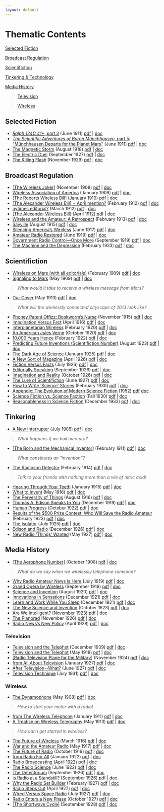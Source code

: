 ```yaml
---
layout: default
---
```


<!-- Order the TOC not by strict chronology, but smear it a bit so that the articles are sequenced in the most readable fashion.  The books should be a condensation, a lens on a particular episteme, a moment in history.  What if there's a thematically organized TOC for a book that runs chronologically?  And that's the only TOC?  What would the "user experience" of this book be? -->

<!-- The subject index can give a little one-sentence or phrase blurb on each article, almost reveling in the pulpy, gaudy, attention-grabbing tone -- but one that highlights key questions in media studies.-->

Thematic Contents
==================

[Selected Fiction](#fiction)

[Broadcast Regulation](#regulation)

[Scientifiction](#sf)

[Tinkering & Technology](#tinkering)

[Media History](#media)
    
> [Television](#television)

> [Wireless](#wireless)

<a name="fiction"></a>Selected Fiction
---------------------------------------

- [*Ralph 124C 41+*, part 3](http://gernsback.wythoff.net/191106_ralph3.html) (June 1911) [pdf](https://github.com/gwijthoff/perversity_of_things/blob/gh-pages/typeset_drafts/191106_ralph3.pdf?raw=true) \| [doc](https://github.com/gwijthoff/perversity_of_things/blob/gh-pages/typeset_drafts/191106_ralph3.docx)
- [*The Scientific Adventures of Baron Münchhausen*, part 5: "Münchhausen Departs for the Planet Mars"](http://gernsback.wythoff.net/191510_munchhausen5.html) (June 1911) [pdf](https://github.com/gwijthoff/perversity_of_things/blob/gh-pages/typeset_drafts/191510_munchhausen5.pdf?raw=true) \| [doc](https://github.com/gwijthoff/perversity_of_things/blob/gh-pages/typeset_drafts/191510_munchhausen5.docx)
- [The Magnetic Storm](http://gernsback.wythoff.net/191808_magnetic_storm.html) (August 1918) [pdf](https://github.com/gwijthoff/perversity_of_things/blob/gh-pages/typeset_drafts/191808_magnetic_storm.pdf?raw=true) \| [doc](https://github.com/gwijthoff/perversity_of_things/blob/gh-pages/typeset_drafts/191808_magnetic_storm.docx)
- [The Electric Duel](http://gernsback.wythoff.net/192709_electric_duel.html) (September 1927) [pdf](https://github.com/gwijthoff/perversity_of_things/blob/gh-pages/typeset_drafts/192709_electric_duel.pdf?raw=true) \| [doc](https://github.com/gwijthoff/perversity_of_things/blob/gh-pages/typeset_drafts/192709_electric_duel.docx)
- [The Killing Flash](http://gernsback.wythoff.net/192911_killing_flash.html) (November 1929) [pdf](https://github.com/gwijthoff/perversity_of_things/blob/gh-pages/typeset_drafts/192911_killing_flash.pdf?raw=true) \| [doc](https://github.com/gwijthoff/perversity_of_things/blob/gh-pages/typeset_drafts/192911_killing_flash.docx)

<a name="regulation"></a>Broadcast Regulation
----------------------------------------------

- [\[The Wireless Joker\]](http://gernsback.wythoff.net/190811_the_wireless_joker.html) (November 1908) [pdf](https://github.com/gwijthoff/perversity_of_things/blob/gh-pages/typeset_drafts/190811_the_wireless_joker.pdf?raw=true) \| [doc](https://github.com/gwijthoff/perversity_of_things/blob/gh-pages/typeset_drafts/190811_the_wireless_joker.docx)
- [Wireless Association of America](http://gernsback.wythoff.net/190901_wireless_association.html) (January 1909) [pdf](https://github.com/gwijthoff/perversity_of_things/blob/gh-pages/typeset_drafts/190901_wireless_association.pdf?raw=true) \| [doc](https://github.com/gwijthoff/perversity_of_things/blob/gh-pages/typeset_drafts/190901_wireless_association.docx)
- [\[The Roberts Wireless Bill\]](http://gernsback.wythoff.net/191001_roberts_wireless_bill.html) (January 1910) [pdf](https://github.com/gwijthoff/perversity_of_things/blob/gh-pages/typeset_drafts/191001_roberts_wireless_bill.pdf?raw=true) \| [doc](https://github.com/gwijthoff/perversity_of_things/blob/gh-pages/typeset_drafts/191001_roberts_wireless_bill.docx)
- [\[The Alexander Wireless Bill\] + April mention?](http://gernsback.wythoff.net/191202_alexander_wireless_bill.html) (February 1912) [pdf](https://github.com/gwijthoff/perversity_of_things/blob/gh-pages/typeset_drafts/191202_alexander_wireless_bill.pdf?raw=true) \| [doc](https://github.com/gwijthoff/perversity_of_things/blob/gh-pages/typeset_drafts/191202_alexander_wireless_bill.docx)
- [nytimes editorial?](http://gernsback.wythoff.net/191203_nytimes_editorial.html) (March 1912) [pdf](https://github.com/gwijthoff/perversity_of_things/blob/gh-pages/typeset_drafts/191203_nytimes_editorial.pdf?raw=true) \| [doc](https://github.com/gwijthoff/perversity_of_things/blob/gh-pages/typeset_drafts/191203_nytimes_editorial.docx)
- [\[The Alexander Wireless Bill\]](http://gernsback.wythoff.net/191204_alexander_wireless_bill.html) (April 1912) [pdf](https://github.com/gwijthoff/perversity_of_things/blob/gh-pages/typeset_drafts/191204_alexander_wireless_bill.pdf?raw=true) \| [doc](https://github.com/gwijthoff/perversity_of_things/blob/gh-pages/typeset_drafts/191204_alexander_wireless_bill.docx)
- [Wireless and the Amateur: A Retrospect](http://gernsback.wythoff.net/191302_wireless_and_the_amateur.html) (February 1913) [pdf](https://github.com/gwijthoff/perversity_of_things/blob/gh-pages/typeset_drafts/191302_wireless_and_the_amateur.pdf?raw=true) \| [doc](https://github.com/gwijthoff/perversity_of_things/blob/gh-pages/typeset_drafts/191302_wireless_and_the_amateur.docx)
- [Sayville](http://gernsback.wythoff.net/191508_sayville.html) (August 1915) [pdf](https://github.com/gwijthoff/perversity_of_things/blob/gh-pages/typeset_drafts/191508_sayville.pdf?raw=true) \| [doc](https://github.com/gwijthoff/perversity_of_things/blob/gh-pages/typeset_drafts/191508_sayville.docx)
- [Silencing America’s Wireless](http://gernsback.wythoff.net/191706_silencing_americas_wireless.html) (June 1917) [pdf](https://github.com/gwijthoff/perversity_of_things/blob/gh-pages/typeset_drafts/191706_silencing_americas_wireless.pdf?raw=true) \| [doc](https://github.com/gwijthoff/perversity_of_things/blob/gh-pages/typeset_drafts/191706_silencing_americas_wireless.docx)
- [Amateur Radio Restored](http://gernsback.wythoff.net/191906_amateur_radio_restored.html) (June 1919) [pdf](https://github.com/gwijthoff/perversity_of_things/blob/gh-pages/typeset_drafts/191906_amateur_radio_restored.pdf?raw=true) \| [doc](https://github.com/gwijthoff/perversity_of_things/blob/gh-pages/typeset_drafts/191906_amateur_radio_restored.docx)
- [Government Radio Control—Once More](http://gernsback.wythoff.net/191909_government_radio_control.html) (September 1919) [pdf](https://github.com/gwijthoff/perversity_of_things/blob/gh-pages/typeset_drafts/191909_government_radio_control.pdf?raw=true) \| [doc](https://github.com/gwijthoff/perversity_of_things/blob/gh-pages/typeset_drafts/191909_government_radio_control.docx)
- [The Machine and the Depression](http://gernsback.wythoff.net/193302_machine_and_the_depression.html) (February 1933) [pdf](https://github.com/gwijthoff/perversity_of_things/blob/gh-pages/typeset_drafts/193302_machine_and_the_depression.pdf?raw=true) \| [doc](https://github.com/gwijthoff/perversity_of_things/blob/gh-pages/typeset_drafts/193302_machine_and_the_depression.docx)

<a name="sf"></a>Scientifiction
--------------------------------

- [Wireless on Mars (with all editorials)](http://gernsback.wythoff.net/190902_editorials.html) (February 1909) [pdf](https://github.com/gwijthoff/perversity_of_things/blob/gh-pages/typeset_drafts/190902_editorials.pdf?raw=true) \| [doc](https://github.com/gwijthoff/perversity_of_things/blob/gh-pages/typeset_drafts/190902_editorials.docx)
- [Signaling to Mars](http://gernsback.wythoff.net/190905_signaling_to_mars.html) (May 1909) [pdf](https://github.com/gwijthoff/perversity_of_things/blob/gh-pages/typeset_drafts/190905_signaling_to_mars.pdf?raw=true) \| [doc](https://github.com/gwijthoff/perversity_of_things/blob/gh-pages/typeset_drafts/190905_signaling_to_mars.docx)

> *What would it take to receive a wireless message from Mars?*

- [Our Cover](http://gernsback.wythoff.net/191305_our_cover.html) (May 1913) [pdf](https://github.com/gwijthoff/perversity_of_things/blob/gh-pages/typeset_drafts/191305_our_cover.pdf?raw=true) \| [doc](https://github.com/gwijthoff/perversity_of_things/blob/gh-pages/typeset_drafts/191305_our_cover.docx)

> *What will the wirelessly connected cityscape of 2013 look like?*

- [Phoney Patent Offizz: Bookworm’s Nurse](http://gernsback.wythoff.net/191511_bookworm.html) (November 1915) [pdf](https://github.com/gwijthoff/perversity_of_things/blob/gh-pages/typeset_drafts/191511_bookworm.pdf?raw=true) \| [doc](https://github.com/gwijthoff/perversity_of_things/blob/gh-pages/typeset_drafts/191511_bookworm.docx)
- [Imagination Versus Fact](http://gernsback.wythoff.net/191604_imagination_versus_facts.html) (April 1916) [pdf](https://github.com/gwijthoff/perversity_of_things/blob/gh-pages/typeset_drafts/191604_imagination_versus_facts.pdf?raw=true) \| [doc](https://github.com/gwijthoff/perversity_of_things/blob/gh-pages/typeset_drafts/191604_imagination_versus_facts.docx)
- [Interplanetarian Wireless](http://gernsback.wythoff.net/192002_interplanetarian_wireless.html) (February 1920) [pdf](https://github.com/gwijthoff/perversity_of_things/blob/gh-pages/typeset_drafts/192002_interplanetarian_wireless.pdf?raw=true) \| [doc](https://github.com/gwijthoff/perversity_of_things/blob/gh-pages/typeset_drafts/192002_interplanetarian_wireless.docx)
- [An American Jules Verne](http://gernsback.wythoff.net/192010_an_american_jules_verne.html) (October 1920) [pdf](https://github.com/gwijthoff/perversity_of_things/blob/gh-pages/typeset_drafts/192010_an_american_jules_verne.pdf?raw=true) \| [doc](https://github.com/gwijthoff/perversity_of_things/blob/gh-pages/typeset_drafts/192010_an_american_jules_verne.docx)
- [10,000 Years Hence](http://gernsback.wythoff.net/192202_10k_years_hence.html) (February 1922) [pdf](https://github.com/gwijthoff/perversity_of_things/blob/gh-pages/typeset_drafts/192202_10k_years_hence.pdf?raw=true) \| [doc](https://github.com/gwijthoff/perversity_of_things/blob/gh-pages/typeset_drafts/192202_10k_years_hence.docx)
- [Predicting Future Inventions \(Scientifiction Number\)](http://gernsback.wythoff.net/192308_predicting_future_inventions.html) (August 1923) [pdf](https://github.com/gwijthoff/perversity_of_things/blob/gh-pages/typeset_drafts/192308_predicting_future_inventions.pdf?raw=true) \| [doc](https://github.com/gwijthoff/perversity_of_things/blob/gh-pages/typeset_drafts/192308_predicting_future_inventions.docx)
- [The Dark Age of Science ](http://gernsback.wythoff.net/192501_dark_age_of_science.html) (January 1925) [pdf](https://github.com/gwijthoff/perversity_of_things/blob/gh-pages/typeset_drafts/192501_dark_age_of_science.pdf?raw=true) \| [doc](https://github.com/gwijthoff/perversity_of_things/blob/gh-pages/typeset_drafts/192501_dark_age_of_science.docx)
- [A New Sort of Magazine](http://gernsback.wythoff.net/192604_a_new_sort_of_magazine.html) (April 1926) [pdf](https://github.com/gwijthoff/perversity_of_things/blob/gh-pages/typeset_drafts/192604_a_new_sort_of_magazine.pdf?raw=true) \| [doc](https://github.com/gwijthoff/perversity_of_things/blob/gh-pages/typeset_drafts/192604_a_new_sort_of_magazine.docx)
- [Fiction Versus Facts](http://gernsback.wythoff.net/192607_fiction_versus_facts.html) (July 1926) [pdf](https://github.com/gwijthoff/perversity_of_things/blob/gh-pages/typeset_drafts/192607_fiction_versus_facts.pdf?raw=true) \| [doc](https://github.com/gwijthoff/perversity_of_things/blob/gh-pages/typeset_drafts/192607_fiction_versus_facts.docx)
- [Editorially Speaking](http://gernsback.wythoff.net/192609_editorially_speaking.html) (September 1926) [pdf](https://github.com/gwijthoff/perversity_of_things/blob/gh-pages/typeset_drafts/192609_editorially_speaking.pdf?raw=true) \| [doc](https://github.com/gwijthoff/perversity_of_things/blob/gh-pages/typeset_drafts/192609_editorially_speaking.docx)
- [Imagination and Reality](http://gernsback.wythoff.net/192610_imagination_and_reality.html) (October 1926) [pdf](https://github.com/gwijthoff/perversity_of_things/blob/gh-pages/typeset_drafts/192610_imagination_and_reality.pdf?raw=true) \| [doc](https://github.com/gwijthoff/perversity_of_things/blob/gh-pages/typeset_drafts/192610_imagination_and_reality.docx)
- [The Lure of Scientifiction](http://gernsback.wythoff.net/192706_lure_of_scientifiction.html) (June 1927) [pdf](https://github.com/gwijthoff/perversity_of_things/blob/gh-pages/typeset_drafts/192706_lure_of_scientifiction.pdf?raw=true) \| [doc](https://github.com/gwijthoff/perversity_of_things/blob/gh-pages/typeset_drafts/192706_lure_of_scientifiction.docx)
- [How to Write ‘Science’ Stories](http://gernsback.wythoff.net/193002_how_to_write_science_stories.html) (February 1930) [pdf](https://github.com/gwijthoff/perversity_of_things/blob/gh-pages/typeset_drafts/193002_how_to_write_science_stories.pdf?raw=true) \| [doc](https://github.com/gwijthoff/perversity_of_things/blob/gh-pages/typeset_drafts/193002_how_to_write_science_stories.docx)
- [Appendix: The Evolution of Modern Science Fiction](http://gernsback.wythoff.net/195200_evolution_of_modern_sf.html) (1952) [pdf](https://github.com/gwijthoff/perversity_of_things/blob/gh-pages/typeset_drafts/195200_evolution_of_modern_sf.docx) [doc](https://github.com/gwijthoff/perversity_of_things/blob/gh-pages/typeset_drafts/195200_evolution_of_modern_sf.docx)
- [Science Fiction vs. Science Faction](http://gernsback.wythoff.net/193009_science_fiction_science_faction.html) (Fall 1930) [pdf](https://github.com/gwijthoff/perversity_of_things/blob/gh-pages/typeset_drafts/193009_science_fiction_science_faction.pdf?raw=true) \| [doc](https://github.com/gwijthoff/perversity_of_things/blob/gh-pages/typeset_drafts/193009_science_fiction_science_faction.docx)
- [Reasonableness in Science Fiction](http://gernsback.wythoff.net/193212_reasonableness_in_sf.html) (December 1932)	[pdf](https://github.com/gwijthoff/perversity_of_things/blob/gh-pages/typeset_drafts/193212_reasonableness_in_sf.pdf?raw=true) \| [doc](https://github.com/gwijthoff/perversity_of_things/blob/gh-pages/typeset_drafts/193212_reasonableness_in_sf.docx)

<a name="tinkering"></a>Tinkering
----------------------------------

- [A New Interrupter](http://gernsback.wythoff.net/190507_a_new_interrupter.html) (July 1905) [pdf](https://github.com/gwijthoff/perversity_of_things/blob/gh-pages/typeset_drafts/190507_a_new_interrupter.pdf?raw=true) \| [doc](https://github.com/gwijthoff/perversity_of_things/blob/gh-pages/typeset_drafts/190507_a_new_interrupter.docx)

> *What happens if we boil mercury?*

- [\[The Born and the Mechanical Inventor\]](http://gernsback.wythoff.net/191102_born_and_mechanical_inventor.html) (February 1911) [pdf](https://github.com/gwijthoff/perversity_of_things/blob/gh-pages/typeset_drafts/191102_born_and_mechanical_inventor.pdf?raw=true) \| [doc](https://github.com/gwijthoff/perversity_of_things/blob/gh-pages/typeset_drafts/191102_born_and_mechanical_inventor.docx)

> *What constitutes an "invention"?*

- [The Radioson Detector](http://gernsback.wythoff.net/191402_radioson_detector.html) (February 1914) [pdf](https://github.com/gwijthoff/perversity_of_things/blob/gh-pages/typeset_drafts/191402_radioson_detector.pdf?raw=true) \| [doc](https://github.com/gwijthoff/perversity_of_things/blob/gh-pages/typeset_drafts/191402_radioson_detector.docx)

> *Talk to your friends with nothing more than a vile of nitric acid!*

- [Hearing Through Your Teeth](http://gernsback.wythoff.net/191601_hearing_through_teeth.html) (January 1916) [pdf](https://github.com/gwijthoff/perversity_of_things/blob/gh-pages/typeset_drafts/191601_hearing_through_teeth.pdf?raw=true) \| [doc](https://github.com/gwijthoff/perversity_of_things/blob/gh-pages/typeset_drafts/191601_hearing_through_teeth.docx)
- [What to Invent](http://gernsback.wythoff.net/191605_what_to_invent.html) (May 1916) [pdf](https://github.com/gwijthoff/perversity_of_things/blob/gh-pages/typeset_drafts/191605_what_to_invent.pdf?raw=true) \| [doc](https://github.com/gwijthoff/perversity_of_things/blob/gh-pages/typeset_drafts/191605_what_to_invent.docx)
- [The Perversity of Things](http://gernsback.wythoff.net/191608_the_perversity_of_things.html) (August 1916) [pdf](https://github.com/gwijthoff/perversity_of_things/blob/gh-pages/typeset_drafts/191608_the_perversity_of_things.pdf?raw=true) \| [doc](https://github.com/gwijthoff/perversity_of_things/blob/gh-pages/typeset_drafts/191608_the_perversity_of_things.docx)
- [Thomas A. Edison Speaks to You](http://gernsback.wythoff.net/191912_edison_speaks.html) (December 1919) [pdf](https://github.com/gwijthoff/perversity_of_things/blob/gh-pages/typeset_drafts/191912_edison_speaks.pdf?raw=true) \| [doc](https://github.com/gwijthoff/perversity_of_things/blob/gh-pages/typeset_drafts/191912_edison_speaks.docx)
- [Human Progress](http://gernsback.wythoff.net/192210_human_progress.html) (October 1922) [pdf](https://github.com/gwijthoff/perversity_of_things/blob/gh-pages/typeset_drafts/192210_human_progress.pdf?raw=true) \| [doc](https://github.com/gwijthoff/perversity_of_things/blob/gh-pages/typeset_drafts/192210_human_progress.docx)
- [Results of the $500 Prize Contest: Who Will Save the Radio Amateur](http://gernsback.wythoff.net/192302_who_will_save_amateur.html) (February 1923) [pdf](https://github.com/gwijthoff/perversity_of_things/blob/gh-pages/typeset_drafts/192302_who_will_save_amateur.pdf?raw=true) \| [doc](https://github.com/gwijthoff/perversity_of_things/blob/gh-pages/typeset_drafts/192302_who_will_save_amateur.docx)
- [The Isolator](http://gernsback.wythoff.net/192507_the_isolator.html) (July 1925) [pdf](https://github.com/gwijthoff/perversity_of_things/blob/gh-pages/typeset_drafts/192507_the_isolator.pdf?raw=true) \| [doc](https://github.com/gwijthoff/perversity_of_things/blob/gh-pages/typeset_drafts/192507_the_isolator.docx)
- [Edison and Radio](http://gernsback.wythoff.net/192612_edison_and_radio.html) (December 1926) [pdf](https://github.com/gwijthoff/perversity_of_things/blob/gh-pages/typeset_drafts/192612_edison_and_radio.pdf?raw=true) \| [doc](https://github.com/gwijthoff/perversity_of_things/blob/gh-pages/typeset_drafts/192612_edison_and_radio.docx)
- [New Radio ‘Things’ Wanted](http://gernsback.wythoff.net/192705_new_radio_things.html) (May 1927) [pdf](https://github.com/gwijthoff/perversity_of_things/blob/gh-pages/typeset_drafts/192705_new_radio_things.pdf?raw=true) \| [doc](https://github.com/gwijthoff/perversity_of_things/blob/gh-pages/typeset_drafts/192705_new_radio_things.docx)

<a name="media"></a>Media History
----------------------------------

- [\[The Aerophone Number\]](http://gernsback.wythoff.net/190810_the_aerophone_number.html) (October 1908) [pdf](https://github.com/gwijthoff/perversity_of_things/blob/gh-pages/typeset_drafts/190810_the_aerophone_number.pdf?raw=true) \| [doc](https://github.com/gwijthoff/perversity_of_things/blob/gh-pages/typeset_drafts/190810_the_aerophone_number.docx)

> *What do we say when we wirelessly telephone someone?*

- [Why Radio Amateur News is Here](http://gernsback.wythoff.net/191907_why_radio_news.html) (July 1919) [pdf](https://github.com/gwijthoff/perversity_of_things/blob/gh-pages/typeset_drafts/191907_why_radio_news.pdf?raw=true) \| [doc](https://github.com/gwijthoff/perversity_of_things/blob/gh-pages/typeset_drafts/191907_why_radio_news.docx)
- [Grand Opera by Wireless](http://gernsback.wythoff.net/191909_opera_by_wireless.html) (September 1919) [pdf](https://github.com/gwijthoff/perversity_of_things/blob/gh-pages/typeset_drafts/191909_opera_by_wireless.pdf?raw=true) \| [doc](https://github.com/gwijthoff/perversity_of_things/blob/gh-pages/typeset_drafts/191909_opera_by_wireless.docx)
- [Science and Invention](http://gernsback.wythoff.net/192008_science_and_invention.html) (August 1920) [pdf](https://github.com/gwijthoff/perversity_of_things/blob/gh-pages/typeset_drafts/192008_science_and_invention.pdf?raw=true) \| [doc](https://github.com/gwijthoff/perversity_of_things/blob/gh-pages/typeset_drafts/192008_science_and_invention.docx)
- [Innovations in Sensations](http://gernsback.wythoff.net/192112_innovations_in_sensations.html) (December 1921) [pdf](https://github.com/gwijthoff/perversity_of_things/blob/gh-pages/typeset_drafts/192112_innovations_in_sensations.pdf?raw=true) \| [doc](https://github.com/gwijthoff/perversity_of_things/blob/gh-pages/typeset_drafts/192112_innovations_in_sensations.docx)
- [Learn and Work While You Sleep](http://gernsback.wythoff.net/192112_learn_while_you_sleep.html) (December 1921) [pdf](https://github.com/gwijthoff/perversity_of_things/blob/gh-pages/typeset_drafts/192112_learn_while_you_sleep.pdf?raw=true) \| [doc](https://github.com/gwijthoff/perversity_of_things/blob/gh-pages/typeset_drafts/192112_learn_while_you_sleep.docx)
- [The New Science and Invention](http://gernsback.wythoff.net/192310_new_si.html) (October 1923) [pdf](https://github.com/gwijthoff/perversity_of_things/blob/gh-pages/typeset_drafts/192310_new_si.pdf?raw=true) \| [doc](https://github.com/gwijthoff/perversity_of_things/blob/gh-pages/typeset_drafts/192310_new_si.docx)
- [Are We Intelligent?](http://gernsback.wythoff.net/192311_are_we_intelligent.html) (November 1923) [pdf](https://github.com/gwijthoff/perversity_of_things/blob/gh-pages/typeset_drafts/192311_are_we_intelligent.pdf?raw=true) \| [doc](https://github.com/gwijthoff/perversity_of_things/blob/gh-pages/typeset_drafts/192311_are_we_intelligent.docx)
- [The Pianorad](http://gernsback.wythoff.net/192611_the_pianorad.html) (November 1926) [pdf](https://github.com/gwijthoff/perversity_of_things/blob/gh-pages/typeset_drafts/192611_the_pianorad.pdf?raw=true) \| [doc](https://github.com/gwijthoff/perversity_of_things/blob/gh-pages/typeset_drafts/192611_the_pianorad.docx)
- [Radio News’s New Policy](http://gernsback.wythoff.net/192804_radio_news_new_policy.html) (April 1928) [pdf](https://github.com/gwijthoff/perversity_of_things/blob/gh-pages/typeset_drafts/192804_radio_news_new_policy.pdf?raw=true) \| [doc](https://github.com/gwijthoff/perversity_of_things/blob/gh-pages/typeset_drafts/192804_radio_news_new_policy.docx)

### <a name="television"></a>Television

- [Television and the Telephot](http://gernsback.wythoff.net/190912_television_and_the_telephot.html) (December 1909) [pdf](https://github.com/gwijthoff/perversity_of_things/blob/gh-pages/typeset_drafts/190912_television_and_the_telephot.pdf?raw=true) \| [doc](https://github.com/gwijthoff/perversity_of_things/blob/gh-pages/typeset_drafts/190912_television_and_the_telephot.docx)
- [Television and the Telephot](http://gernsback.wythoff.net/191805_television_and_telephot.html) (May 1918) [pdf](https://github.com/gwijthoff/perversity_of_things/blob/gh-pages/typeset_drafts/191805_television_and_telephot.pdf?raw=true) \| [doc](https://github.com/gwijthoff/perversity_of_things/blob/gh-pages/typeset_drafts/191805_television_and_telephot.docx)
- [\[Radio Television Plane for the Military\]](http://gernsback.wythoff.net/192411_radio_tv_plane.html) (November 1924) [pdf](https://github.com/gwijthoff/perversity_of_things/blob/gh-pages/typeset_drafts/192411_radio_tv_plane.pdf?raw=true) \| [doc](https://github.com/gwijthoff/perversity_of_things/blob/gh-pages/typeset_drafts/192411_radio_tv_plane.docx)
- [from All About Television](http://gernsback.wythoff.net/192700_all_about_television.html) (January 1927) [pdf](https://github.com/gwijthoff/perversity_of_things/blob/gh-pages/typeset_drafts/192700_all_about_television.pdf?raw=true) \| [doc](https://github.com/gwijthoff/perversity_of_things/blob/gh-pages/typeset_drafts/192700_all_about_television.docx)
- [After Television--What?](http://gernsback.wythoff.net/192706_after_television_what.html) (June 1927) [pdf](https://github.com/gwijthoff/perversity_of_things/blob/gh-pages/typeset_drafts/192706_after_television_what.pdf?raw=true) \| [doc](https://github.com/gwijthoff/perversity_of_things/blob/gh-pages/typeset_drafts/192706_after_television_what.docx)
- [Television Technique](http://gernsback.wythoff.net/193107_television_technique.html) (July 1931) [pdf](https://github.com/gwijthoff/perversity_of_things/blob/gh-pages/typeset_drafts/193107_television_technique.pdf?raw=true) \| [doc](https://github.com/gwijthoff/perversity_of_things/blob/gh-pages/typeset_drafts/193107_television_technique.docx)

### <a name="wireless"></a>Wireless

- [The Dynamophone](http://gernsback.wythoff.net/190805_the_dynamophone.html) (May 1908) [pdf](https://github.com/gwijthoff/perversity_of_things/blob/gh-pages/typeset_drafts/190805_the_dynamophone.pdf?raw=true) \| [doc](https://github.com/gwijthoff/perversity_of_things/blob/gh-pages/typeset_drafts/190805_the_dynamophone.docx)

> *How to start your motor with a radio!*

- [from The Wireless Telephone](http://gernsback.wythoff.net/191100_the_wireless_telephone.html) (January 1911) [pdf](https://github.com/gwijthoff/perversity_of_things/blob/gh-pages/typeset_drafts/191100_the_wireless_telephone.pdf?raw=true) \| [doc](https://github.com/gwijthoff/perversity_of_things/blob/gh-pages/typeset_drafts/191100_the_wireless_telephone.docx)
- [A Treatise on Wireless Telegraphy](http://gernsback.wythoff.net/191305_a_treatise_on_wireless.html) (May 1913) [pdf](https://github.com/gwijthoff/perversity_of_things/blob/gh-pages/typeset_drafts/191305_a_treatise_on_wireless.pdf?raw=true) \| [doc](https://github.com/gwijthoff/perversity_of_things/blob/gh-pages/typeset_drafts/191305_a_treatise_on_wireless.docx)

> *How can I get started in wireless?*

- [The Future of Wireless](http://gernsback.wythoff.net/191603_future_of_wireless.html) (March 1916) [pdf](https://github.com/gwijthoff/perversity_of_things/blob/gh-pages/typeset_drafts/191603_future_of_wireless.pdf?raw=true) \| [doc](https://github.com/gwijthoff/perversity_of_things/blob/gh-pages/typeset_drafts/191603_future_of_wireless.docx)
- [War and the Amateur Radio](http://gernsback.wythoff.net/191705_war_and_the_radio_amateur.html) (May 1917) [pdf](https://github.com/gwijthoff/perversity_of_things/blob/gh-pages/typeset_drafts/191705_war_and_the_radio_amateur.pdf?raw=true) \| [doc](https://github.com/gwijthoff/perversity_of_things/blob/gh-pages/typeset_drafts/191705_war_and_the_radio_amateur.docx)
- [The Future of Radio](http://gernsback.wythoff.net/191910_future_of_radio.html) (October 1919) [pdf](https://github.com/gwijthoff/perversity_of_things/blob/gh-pages/typeset_drafts/191910_future_of_radio.pdf?raw=true) \| [doc](https://github.com/gwijthoff/perversity_of_things/blob/gh-pages/typeset_drafts/191910_future_of_radio.docx)
- [from Radio For All](http://gernsback.wythoff.net/192200_radio_for_all.html) (January 1922) [pdf](https://github.com/gwijthoff/perversity_of_things/blob/gh-pages/typeset_drafts/192200_radio_for_all.pdf?raw=true) \| [doc](https://github.com/gwijthoff/perversity_of_things/blob/gh-pages/typeset_drafts/192200_radio_for_all.docx)
- [Radio Broadcasting](http://gernsback.wythoff.net/192204_radio_broadcasting.html) (April 1922) [pdf](https://github.com/gwijthoff/perversity_of_things/blob/gh-pages/typeset_drafts/192204_radio_broadcasting.pdf?raw=true) \| [doc](https://github.com/gwijthoff/perversity_of_things/blob/gh-pages/typeset_drafts/192204_radio_broadcasting.docx)
- [The Radio Science](http://gernsback.wythoff.net/192206_the_radio_science.html) (June 1922) [pdf](https://github.com/gwijthoff/perversity_of_things/blob/gh-pages/typeset_drafts/192206_the_radio_science.pdf?raw=true) \| [doc](https://github.com/gwijthoff/perversity_of_things/blob/gh-pages/typeset_drafts/192206_the_radio_science.docx)
- [The Detectorium](http://gernsback.wythoff.net/192609_the_detectorium.html) (September 1926) [pdf](https://github.com/gwijthoff/perversity_of_things/blob/gh-pages/typeset_drafts/192609_the_detectorium.pdf?raw=true) \| [doc](https://github.com/gwijthoff/perversity_of_things/blob/gh-pages/typeset_drafts/192609_the_detectorium.docx)
- [Is Radio at a Standstill?](http://gernsback.wythoff.net/192609_is_radio_standstill.html) (September 1926) [pdf](https://github.com/gwijthoff/perversity_of_things/blob/gh-pages/typeset_drafts/192609_is_radio_standstill.pdf?raw=true) \| [doc](https://github.com/gwijthoff/perversity_of_things/blob/gh-pages/typeset_drafts/192609_is_radio_standstill.docx)
- [Why the Radio Set Builder](http://gernsback.wythoff.net/192702_why_radio_set_builder.html) (February 1927) [pdf](https://github.com/gwijthoff/perversity_of_things/blob/gh-pages/typeset_drafts/192702_why_radio_set_builder.pdf?raw=true) \| [doc](https://github.com/gwijthoff/perversity_of_things/blob/gh-pages/typeset_drafts/192702_why_radio_set_builder.docx)
- [Radio Steps Out](http://gernsback.wythoff.net/192704_radio_steps_out.html) (April 1927) [pdf](https://github.com/gwijthoff/perversity_of_things/blob/gh-pages/typeset_drafts/192704_radio_steps_out.pdf?raw=true) \| [doc](https://github.com/gwijthoff/perversity_of_things/blob/gh-pages/typeset_drafts/192704_radio_steps_out.docx)
- [Wired Versus Space Radio](http://gernsback.wythoff.net/192707_wired_versus_space_radio.html) (July 1927) [pdf](https://github.com/gwijthoff/perversity_of_things/blob/gh-pages/typeset_drafts/192707_wired_versus_space_radio.pdf?raw=true) \| [doc](https://github.com/gwijthoff/perversity_of_things/blob/gh-pages/typeset_drafts/192707_wired_versus_space_radio.docx)
- [Radio Enters a New Phase](http://gernsback.wythoff.net/192710_radio_enters_new_phase.html) (October 1927) [pdf](https://github.com/gwijthoff/perversity_of_things/blob/gh-pages/typeset_drafts/192710_radio_enters_new_phase.pdf?raw=true) \| [doc](https://github.com/gwijthoff/perversity_of_things/blob/gh-pages/typeset_drafts/192710_radio_enters_new_phase.docx)
- [\[The Shortwave Cycle\]](http://gernsback.wythoff.net/192809_shortwave_cycle.html) (September 1928) [pdf](https://github.com/gwijthoff/perversity_of_things/blob/gh-pages/typeset_drafts/192809_shortwave_cycle.pdf?raw=true) \| [doc](https://github.com/gwijthoff/perversity_of_things/blob/gh-pages/typeset_drafts/192809_shortwave_cycle.docx)